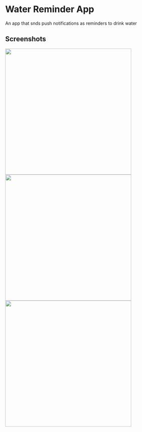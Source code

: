 # **Water Reminder App** 

An app that snds push notifications as reminders to drink water

## Screenshots
<img src = "https://github.com/appsdiva/WaterReminder/assets/37325631/626ab492-1f57-4b15-bc00-fe6afc0be7fc" height="400">
<img src = "https://github.com/appsdiva/WaterReminder/assets/37325631/16cacbba-8869-4c17-86cd-9d494da52c6b" height="400">
<img src = "https://github.com/appsdiva/WaterReminder/assets/37325631/89a3fc4b-3ade-42f1-9d78-0a437bc90208" height="400">
